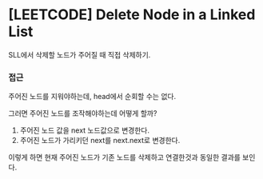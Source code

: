 # [LEETCODE] Delete Node in a Linked List

SLL에서 삭제할 노드가 주어질 때 직접 삭제하기.

### 접근

주어진 노드를 지워야하는데, head에서 순회할 수는 없다.

그러면 주어진 노드를 조작해야하는데 어떻게 할까?

1. 주어진 노드 값을 next 노드값으로 변경한다.
2. 주어진 노드가 가리키던 next를 next.next로 변경한다.

이렇게 하면 현재 주어진 노드가 기존 노드를 삭제하고 연결한것과 동일한 결과를 보인다.
